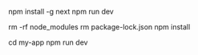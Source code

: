 npm install -g next
npm run dev

rm -rf node_modules
rm package-lock.json
npm install

cd my-app
npm run dev
